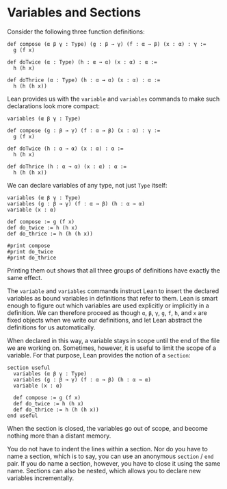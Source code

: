 # Variables and Sections

Consider the following three function definitions:
```lean
def compose (α β γ : Type) (g : β → γ) (f : α → β) (x : α) : γ :=
  g (f x)

def doTwice (α : Type) (h : α → α) (x : α) : α :=
  h (h x)

def doThrice (α : Type) (h : α → α) (x : α) : α :=
  h (h (h x))
```

Lean provides us with the ``variable`` and ``variables`` commands to make such declarations look more compact:

```lean
variables (α β γ : Type)

def compose (g : β → γ) (f : α → β) (x : α) : γ :=
  g (f x)

def doTwice (h : α → α) (x : α) : α :=
  h (h x)

def doThrice (h : α → α) (x : α) : α :=
  h (h (h x))
```
We can declare variables of any type, not just ``Type`` itself:
```lean
variables (α β γ : Type)
variables (g : β → γ) (f : α → β) (h : α → α)
variable (x : α)

def compose := g (f x)
def do_twice := h (h x)
def do_thrice := h (h (h x))

#print compose
#print do_twice
#print do_thrice
```
Printing them out shows that all three groups of definitions have exactly the same effect.

The ``variable`` and ``variables`` commands instruct Lean to insert the declared variables as bound variables in definitions that refer to them.
Lean is smart enough to figure out which variables are used explicitly or implicitly in a definition. We can therefore proceed as
though ``α``, ``β``, ``γ``, ``g``, ``f``, ``h``, and ``x`` are fixed objects when we write our definitions, and let Lean abstract
the definitions for us automatically.

When declared in this way, a variable stays in scope until the end of the file we are working on.
Sometimes, however, it is useful to limit the scope of a variable. For that purpose, Lean provides the notion of a ``section``:

```lean
section useful
  variables (α β γ : Type)
  variables (g : β → γ) (f : α → β) (h : α → α)
  variable (x : α)

  def compose := g (f x)
  def do_twice := h (h x)
  def do_thrice := h (h (h x))
end useful
```

When the section is closed, the variables go out of scope, and become nothing more than a distant memory.

You do not have to indent the lines within a section. Nor do you have to name a section, which is to say,
you can use an anonymous ``section`` / ``end`` pair.
If you do name a section, however, you have to close it using the same name.
Sections can also be nested, which allows you to declare new variables incrementally.

